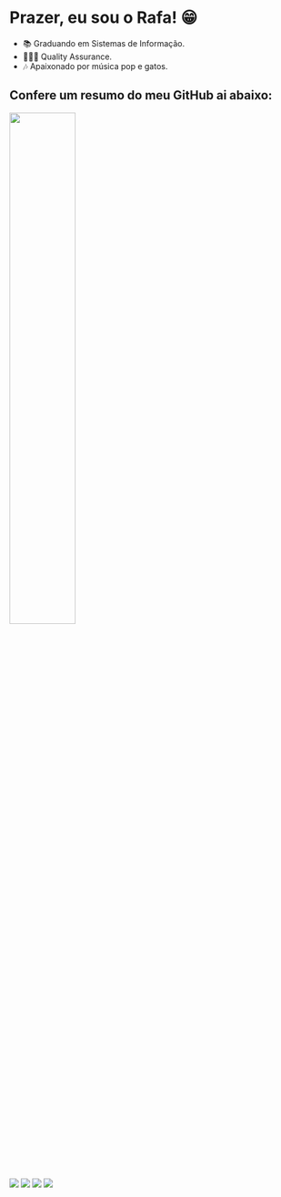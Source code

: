 <div align="left">
  
# Prazer, eu sou o Rafa! 😁 <br>
- 📚 Graduando em Sistemas de Informação.
- 👨🏻‍💻 Quality Assurance.
- 🎶 Apaixonado por música pop e gatos.

</div>
  
 ## Confere um resumo do meu GitHub ai abaixo:
<div align="left">
  <a href="https://github.com/findrafael">
  <img width="48%" src="https://github-readme-stats.vercel.app/api?username=findrafael&show_icons=true&theme=dark&include_all_commits=true&count_private=true"/>
</div>
  
  <div align="left"> 
  <a href="https://instagram.com/findrafael" target="_blank"><img src="https://img.shields.io/badge/-Instagram-%23E4405F?style=for-the-badge&logo=instagram&logoColor=white" target="_blank"></a>
 	<a href="https://behance.net/findrafael" target="_blank"><img src="https://img.shields.io/badge/-Behance-blue?style=for-the-badge&logo=behance&logoColor=white"></a>
  <a href = "mailto:newsadnessboy@gmail.com"><img src="https://img.shields.io/badge/-Gmail-%23333?style=for-the-badge&logo=gmail&logoColor=white" target="_blank"></a>
  <a href="https://www.linkedin.com/in/findrafael" target="_blank"><img src="https://img.shields.io/badge/-LinkedIn-%230077B5?style=for-the-badge&logo=linkedin&logoColor=white" target="_blank"></a> 
 
</div>

